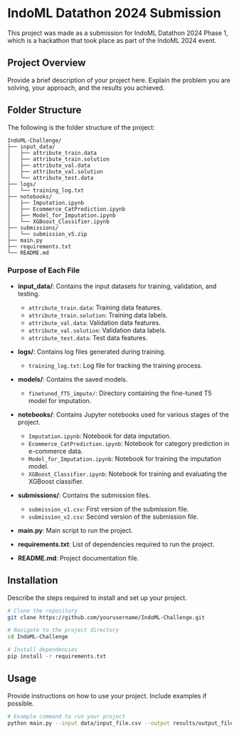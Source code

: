# IndoML Datathon 2024 Submission

This project was made as a submission for IndoML Datathon 2024 Phase 1, which is a hackathon that took place as part of the IndoML 2024 event.

## Project Overview

Provide a brief description of your project here. Explain the problem you are solving, your approach, and the results you achieved.

## Folder Structure

The following is the folder structure of the project:

```
IndoML-Challenge/
├── input_data/
│   ├── attribute_train.data
│   ├── attribute_train.solution
│   ├── attribute_val.data
│   ├── attribute_val.solution
│   └── attribute_test.data
├── logs/
│   └── training_log.txt
├── notebooks/
│   ├── Imputation.ipynb
│   ├── Ecommerce_CatPrediction.ipynb
│   ├── Model_for_Imputation.ipynb
│   └── XGBoost_Classifier.ipynb
├── submissions/
│   └── submission_v5.zip
├── main.py
├── requirements.txt
└── README.md
```

### Purpose of Each File

- **input_data/**: Contains the input datasets for training, validation, and testing.
  - `attribute_train.data`: Training data features.
  - `attribute_train.solution`: Training data labels.
  - `attribute_val.data`: Validation data features.
  - `attribute_val.solution`: Validation data labels.
  - `attribute_test.data`: Test data features.

- **logs/**: Contains log files generated during training.
  - `training_log.txt`: Log file for tracking the training process.

- **models/**: Contains the saved models.
  - `finetuned_fT5_impute/`: Directory containing the fine-tuned T5 model for imputation.

- **notebooks/**: Contains Jupyter notebooks used for various stages of the project.
  - `Imputation.ipynb`: Notebook for data imputation.
  - `Ecommerce_CatPrediction.ipynb`: Notebook for category prediction in e-commerce data.
  - `Model_for_Imputation.ipynb`: Notebook for training the imputation model.
  - `XGBoost_Classifier.ipynb`: Notebook for training and evaluating the XGBoost classifier.

- **submissions/**: Contains the submission files.
  - `submission_v1.csv`: First version of the submission file.
  - `submission_v2.csv`: Second version of the submission file.

- **main.py**: Main script to run the project.

- **requirements.txt**: List of dependencies required to run the project.

- **README.md**: Project documentation file.


## Installation

Describe the steps required to install and set up your project.

```bash
# Clone the repository
git clone https://github.com/yourusername/IndoML-Challenge.git

# Navigate to the project directory
cd IndoML-Challenge

# Install dependencies
pip install -r requirements.txt
```

## Usage

Provide instructions on how to use your project. Include examples if possible.

```bash
# Example command to run your project
python main.py --input data/input_file.csv --output results/output_file.csv
```
